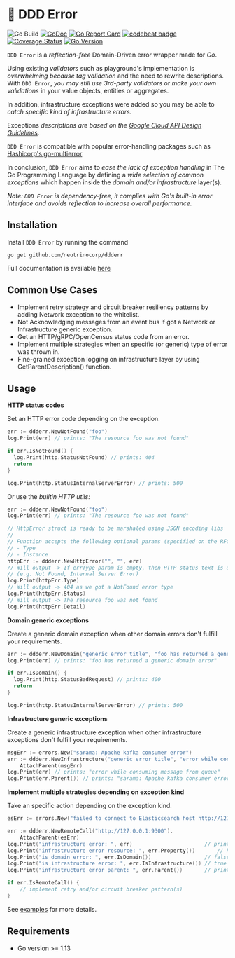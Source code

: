 # :japanese_goblin: DDD Error

![Go Build](https://github.com/neutrinocorp/ddderr/workflows/Go/badge.svg?branch=master)
[![GoDoc](https://pkg.go.dev/badge/github.com/neutrinocorp/ddderr/v3)][godocs]
[![Go Report Card](https://goreportcard.com/badge/github.com/neutrinocorp/ddderr)](https://goreportcard.com/report/github.com/neutrinocorp/ddderr)
[![codebeat badge](https://codebeat.co/badges/22d865b6-c99a-469a-bb85-6b2d6f44a6fe)](https://codebeat.co/projects/github-com-neutrinocorp-ddderr-master)
[![Coverage Status][cov-img]][cov]
[![Go Version][go-img]][go]

`DDD Error` is a _reflection-free_ Domain-Driven error wrapper made for _Go_.

Using existing _validators_ such as playground's implementation is _overwhelming because tag validation_ and the need to rewrite descriptions. 
With `DDD Error`, _you may still use 3rd-party validators_ or _make your own validations_ in your value objects, entities or aggregates.

In addition, infrastructure exceptions were added so you may be able to _catch specific kind of infrastructure errors._

Exceptions _descriptions are based on the [Google Cloud API Design Guidelines](https://cloud.google.com/apis/design/errors)_.

`DDD Error` is compatible with popular error-handling packages such as [Hashicorp's go-multierror](https://github.com/hashicorp/go-multierror)

In conclusion, `DDD Error` aims to _ease the lack of exception handling_ in The Go Programming Language by defining a _wide selection of common exceptions_ 
which happen inside the _domain and/or infrastructure_ layer(s).

_Note: `DDD Error` is dependency-free, it complies with Go's built-in error interface and avoids reflection to increase overall performance._

## Installation
Install `DDD Error` by running the command

    go get github.com/neutrinocorp/ddderr
    
Full documentation is available
[here](https://pkg.go.dev/github.com/neutrinocorp/ddderr)


## Common Use Cases
- Implement retry strategy and circuit breaker resiliency patterns by adding Network exception to the whitelist.
- Not Acknowledging messages from an event bus if got a Network or Infrastructure generic exception.
- Get an HTTP/gRPC/OpenCensus status code from an error.
- Implement multiple strategies when an specific (or generic) type of error was thrown in.
- Fine-grained exception logging on infrastructure layer by using GetParentDescription() function.

## Usage

**HTTP status codes**

Set an HTTP error code depending on the exception.

```go
err := ddderr.NewNotFound("foo")
log.Print(err) // prints: "The resource foo was not found"

if err.IsNotFound() {
  log.Print(http.StatusNotFound) // prints: 404
  return
}

log.Print(http.StatusInternalServerError) // prints: 500
```

Or use the _builtin HTTP utils:_

```go
err := ddderr.NewNotFound("foo")
log.Print(err) // prints: "The resource foo was not found"

// HttpError struct is ready to be marshaled using JSON encoding libs
//
// Function accepts the following optional params (specified on the RFC spec):
// - Type
// - Instance
httpErr := ddderr.NewHttpError("", "", err)
// Will output -> If errType param is empty, then HTTP status text is used as type
// (e.g. Not Found, Internal Server Error)
log.Print(httpErr.Type)
// Will output -> 404 as we got a NotFound error type
log.Print(httpErr.Status)
// Will output -> The resource foo was not found
log.Print(httpErr.Detail)
```

**Domain generic exceptions**

Create a generic domain exception when other domain errors don't fulfill your requirements.

```go
err := ddderr.NewDomain("generic error title", "foo has returned a generic domain error")
log.Print(err) // prints: "foo has returned a generic domain error"

if err.IsDomain() {
  log.Print(http.StatusBadRequest) // prints: 400
  return
}

log.Print(http.StatusInternalServerError) // prints: 500
```

**Infrastructure generic exceptions**

Create a generic infrastructure exception when other infrastructure exceptions don't fulfill your requirements.

```go
msgErr := errors.New("sarama: Apache kafka consumer error")
err := ddderr.NewInfrastructure("generic error title", "error while consuming message from queue").
	AttachParent(msgErr)
log.Print(err) // prints: "error while consuming message from queue"
log.Print(err.Parent()) // prints: "sarama: Apache kafka consumer error"
```

**Implement multiple strategies depending on exception kind**

Take an specific action depending on the exception kind.

```go
esErr := errors.New("failed to connect to Elasticsearch host http://127.0.0.1:9300")

err := ddderr.NewRemoteCall("http://127.0.0.1:9300").
	AttachParent(esErr)
log.Print("infrastructure error: ", err)                       // prints "failed to call external resource [http://127.0.0.1:9300]"
log.Print("infrastructure error resource: ", err.Property())       // http://127.0.0.1:9300
log.Print("is domain error: ", err.IsDomain())                 // false
log.Print("is infrastructure error: ", err.IsInfrastructure()) // true
log.Print("infrastructure error parent: ", err.Parent())       // prints "failed to connect to Elasticsearch host http://127.0.0.1:9300"

if err.IsRemoteCall() {
    // implement retry and/or circuit breaker pattern(s)
}
```

See [examples][examples] for more details.

## Requirements
- Go version >= 1.13

[actions]: https://github.com/neutrinocorp/ddderr/workflows/Go/badge.svg?branch=master
[godocs]: https://pkg.go.dev/github.com/neutrinocorp/ddderr/v3
[cov-img]: https://codecov.io/gh/NeutrinoCorp/ddderr/branch/master/graph/badge.svg
[cov]: https://codecov.io/gh/NeutrinoCorp/ddderr
[go-img]: https://img.shields.io/github/go-mod/go-version/NeutrinoCorp/ddderr?style=square
[go]: https://github.com/NeutrinoCorp/ddderr/blob/master/go.mod
[examples]: https://github.com/neutrinocorp/ddderr/tree/master/examples
